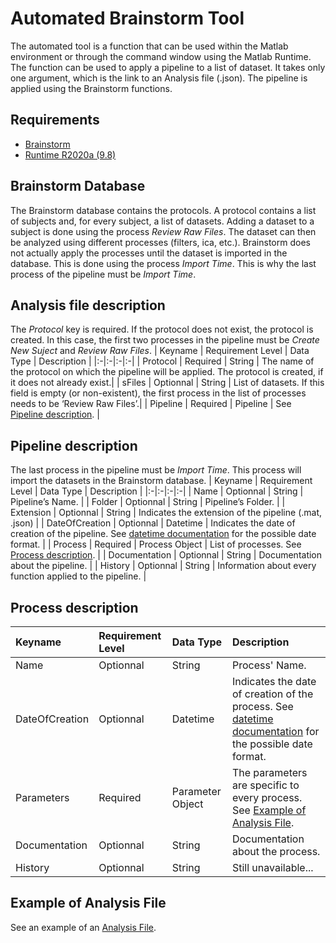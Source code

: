 # Automated Brainstorm Tool
The automated tool is a function that can be used within the Matlab environment or through the command window using the Matlab Runtime. The function can be used to apply a pipeline to a list of dataset. It takes only one argument, which is the link to an Analysis file (.json). The pipeline is applied using the Brainstorm functions.

## Requirements
* [Brainstorm]
* [Runtime R2020a (9.8)]

## Brainstorm Database
The Brainstorm database contains the protocols. A protocol contains a list of subjects and, for every subject, a list of datasets. Adding a dataset to a subject is done using the process _Review Raw Files_. The dataset can then be analyzed using different processes (filters, ica, etc.). Brainstorm does not actually apply the processes until the dataset is imported in the database. This is done using the process _Import Time_. This is why the last process of the pipeline must be _Import Time_.

## Analysis file description
The _Protocol_ key is required. If the protocol does not exist, the protocol is created. In this case, the first two processes in the pipeline must be _Create New Suject_ and _Review Raw Files_.
| Keyname | Requirement Level | Data Type | Description |
|:-|:-|:-|:-|
| Protocol | Required | String | The name of the protocol on which the pipeline will be applied. The protocol is created, if it does not already exist.|
| sFiles | Optionnal | String | List of datasets. If this field is empty (or non-existent), the first process in the list of processes needs to be ‘Review Raw Files’.|
| Pipeline | Required | Pipeline | See [Pipeline description](Pipeline-description). |

## Pipeline description
The last process in the pipeline must be _Import Time_. This process will import the datasets in the Brainstorm database.
| Keyname | Requirement Level | Data Type | Description |
|:-|:-|:-|:-|
| Name | Optionnal | String | Pipeline’s Name. |
| Folder | Optionnal | String | Pipeline’s Folder. |
| Extension | Optionnal | String | Indicates the extension of the pipeline (.mat, .json) |
| DateOfCreation | Optionnal | Datetime | Indicates the date of creation of the pipeline. See [datetime documentation] for the possible date format. |
| Process | Required | Process Object | List of processes. See [Process description](Process-description). |
| Documentation | Optionnal | String | Documentation about the pipeline. |
| History | Optionnal | String | Information about every function applied to the pipeline. |

## Process description
| Keyname | Requirement Level | Data Type | Description |
|:-|:-|:-|:-|
| Name | Optionnal | String | Process' Name. |
| DateOfCreation | Optionnal | Datetime | Indicates the date of creation of the process. See [datetime documentation] for the possible date format. |
| Parameters | Required | Parameter Object | The parameters are specific to every process. See [Example of Analysis File](Example-of-Analysis-File). |
| Documentation | Optionnal | String | Documentation about the process. |
| History | Optionnal | String | Still unavailable... |

## Example of Analysis File
See an example of an [Analysis File](automatedTool/AnalysisFile.json).

[datetime documentation]: https://www.mathworks.com/help/matlab/matlab_prog/set-display-format-of-date-and-time-arrays.html
[Brainstorm]: https://neuroimage.usc.edu/brainstorm/Installation
[Runtime R2020a (9.8)]: https://fr.mathworks.com/products/compiler/matlab-runtime.html
